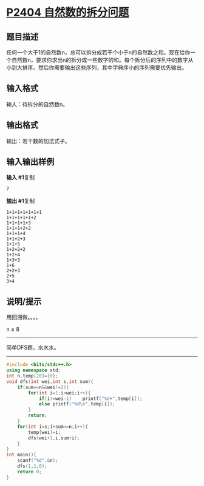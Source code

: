 # [P2404 自然数的拆分问题](https://www.luogu.com.cn/problem/P2404)

## 题目描述

任何一个大于1的自然数n，总可以拆分成若干个小于n的自然数之和。现在给你一个自然数n，要求你求出n的拆分成一些数字的和。每个拆分后的序列中的数字从小到大排序。然后你需要输出这些序列，其中字典序小的序列需要优先输出。

## 输入格式

输入：待拆分的自然数n。

## 输出格式

输出：若干数的加法式子。

## 输入输出样例

**输入 #1**复制

```
7
```

**输出 #1**复制

```
1+1+1+1+1+1+1
1+1+1+1+1+2
1+1+1+1+3
1+1+1+2+2
1+1+1+4
1+1+2+3
1+1+5
1+2+2+2
1+2+4
1+3+3
1+6
2+2+3
2+5
3+4
```

## 说明/提示

用回溯做。。。。

n ≤ 8 



***

简单DFS题，水水水。

***



```c++
#include <bits/stdc++.h>
using namespace std;
int n,temp[20]={0};
void dfs(int wei,int s,int sum){
	if(sum==n&&wei!=2){
		for(int i=1;i<wei;i++){
			if(i!=wei-1)	printf("%d+",temp[i]);
			else printf("%d\n",temp[i]);
		}
		return;
	}
	for(int i=s;i+sum<=n;i++){
		temp[wei]=i;
		dfs(wei+1,i,sum+i);
	}
}
int main(){
    scanf("%d",&n);
    dfs(1,1,0);
    return 0;
}
```

